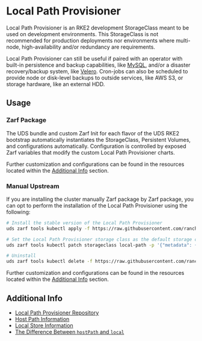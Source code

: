 # Local Path Provisioner

Local Path Provisioner is an RKE2 development StorageClass meant to be used on development environments. This StorageClass is not recommended for production deployments nor environments where multi-node, high-availability and/or redundancy are requirements.

Local Path Provisioner can still be useful if paired with an operator with built-in persistence and backup capabilities, like [MySQL](https://dev.mysql.com/doc/mysql-operator/en/mysql-operator-backups.html), and/or a disaster recovery/backup system, like [Velero](https://velero.io/docs/). Cron-jobs can also be scheduled to provide node or disk-level backups to outside services, like AWS S3, or storage hardware, like an external HDD.

## Usage

### Zarf Package

The UDS bundle and custom Zarf Init for each flavor of the UDS RKE2 bootstrap automatically instantiates the StorageClass, Persistent Volumes, and configurations automatically. Configuration is controlled by exposed Zarf variables that modify the custom Local Path Provisioner charts.

Further customization and configurations can be found in the resources located within the [Additional Info](#additional-info) section.

### Manual Upstream

If you are installing the cluster manually Zarf package by Zarf package, you can opt to perform the installation of the Local Path Provisioner using the following:

```bash
# Install the stable version of the Local Path Provisioner
uds zarf tools kubectl apply -f https://raw.githubusercontent.com/rancher/local-path-provisioner/v0.0.26/deploy/local-path-storage.yaml

# Set the Local Path Provisioner storage class as the default storage class:
uds zarf tools kubectl patch storageclass local-path -p '{"metadata": {"annotations":{"storageclass.kubernetes.io/is-default-class":"true"}}}'

# Uninstall
uds zarf tools kubectl delete -f https://raw.githubusercontent.com/rancher/local-path-provisioner/v0.0.26/deploy/local-path-storage.yaml
```

Further customization and configurations can be found in the resources located within the [Additional Info](#additional-info) section.

## Additional Info

- [Local Path Provisioner Repository](https://github.com/rancher/local-path-provisioner)
- [Host Path Information](https://kubernetes.io/docs/concepts/storage/volumes/#hostpath)
- [Local Store Information](https://kubernetes.io/docs/concepts/storage/volumes/#local)
- [The Difference Between `hostPath` and `local`](https://stackoverflow.com/a/63492933)
